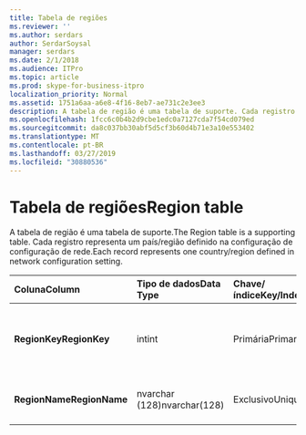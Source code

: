 ```yaml
---
title: Tabela de regiões
ms.reviewer: ''
ms.author: serdars
author: SerdarSoysal
manager: serdars
ms.date: 2/1/2018
ms.audience: ITPro
ms.topic: article
ms.prod: skype-for-business-itpro
localization_priority: Normal
ms.assetid: 1751a6aa-a6e8-4f16-8eb7-ae731c2e3ee3
description: A tabela de região é uma tabela de suporte. Cada registro representa um país/região definido na configuração de configuração de rede.
ms.openlocfilehash: 1fcc6c0b4b2d9cbe1edc0a7127cda7f54cd079ed
ms.sourcegitcommit: da8c037bb30abf5d5cf3b60d4b71e3a10e553402
ms.translationtype: MT
ms.contentlocale: pt-BR
ms.lasthandoff: 03/27/2019
ms.locfileid: "30880536"
---
```

# <a name="region-table"></a><span data-ttu-id="13266-104">Tabela de regiões</span><span class="sxs-lookup"><span data-stu-id="13266-104">Region table</span></span>
 
<span data-ttu-id="13266-105">A tabela de região é uma tabela de suporte.</span><span class="sxs-lookup"><span data-stu-id="13266-105">The Region table is a supporting table.</span></span> <span data-ttu-id="13266-106">Cada registro representa um país/região definido na configuração de configuração de rede.</span><span class="sxs-lookup"><span data-stu-id="13266-106">Each record represents one country/region defined in network configuration setting.</span></span>
  
|<span data-ttu-id="13266-107">**Coluna**</span><span class="sxs-lookup"><span data-stu-id="13266-107">**Column**</span></span>|<span data-ttu-id="13266-108">**Tipo de dados**</span><span class="sxs-lookup"><span data-stu-id="13266-108">**Data Type**</span></span>|<span data-ttu-id="13266-109">**Chave/índice**</span><span class="sxs-lookup"><span data-stu-id="13266-109">**Key/Index**</span></span>|<span data-ttu-id="13266-110">**Detalhes**</span><span class="sxs-lookup"><span data-stu-id="13266-110">**Details**</span></span>|
|:-----|:-----|:-----|:-----|
|<span data-ttu-id="13266-111">**RegionKey**</span><span class="sxs-lookup"><span data-stu-id="13266-111">**RegionKey**</span></span> <br/> |<span data-ttu-id="13266-112">int</span><span class="sxs-lookup"><span data-stu-id="13266-112">int</span></span>  <br/> |<span data-ttu-id="13266-113">Primária</span><span class="sxs-lookup"><span data-stu-id="13266-113">Primary</span></span>  <br/> |<span data-ttu-id="13266-114">Número exclusivo que identifica o país/região.</span><span class="sxs-lookup"><span data-stu-id="13266-114">Unique number identifying the country/region.</span></span>  <br/> |
|<span data-ttu-id="13266-115">**RegionName**</span><span class="sxs-lookup"><span data-stu-id="13266-115">**RegionName**</span></span> <br/> |<span data-ttu-id="13266-116">nvarchar (128)</span><span class="sxs-lookup"><span data-stu-id="13266-116">nvarchar(128)</span></span>  <br/> |<span data-ttu-id="13266-117">Exclusivo</span><span class="sxs-lookup"><span data-stu-id="13266-117">Unique</span></span>  <br/> |<span data-ttu-id="13266-118">O nome do país/região.</span><span class="sxs-lookup"><span data-stu-id="13266-118">The name of the country/region.</span></span>  <br/> |
   

